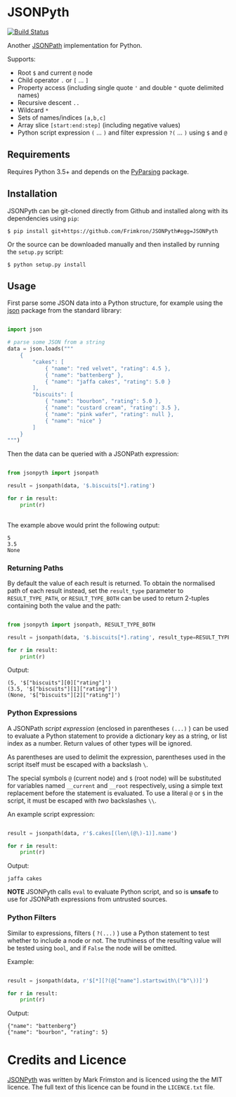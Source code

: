 # JSONPyth #

[![Build Status](https://travis-ci.com/Frimkron/JSONPyth.svg?branch=master)](
    https://travis-ci.com/Frimkron/JSONPyth)

Another [JSONPath] implementation for Python.

Supports:

* Root `$` and current `@` node
* Child operator `.` or `[` ... `]`
* Property access (including single quote `'` and double `"` quote delimited 
  names)
* Recursive descent `..`
* Wildcard `*`
* Sets of names/indices `[a,b,c]`
* Array slice `[start:end:step]` (including negative values)
* Python script expression `(` ... `)` and filter expression `?(` ... `)` using 
  `$` and `@`


## Requirements

Requires Python 3.5+ and depends on the [PyParsing] package.


## Installation ##

JSONPyth can be git-cloned directly from Github and installed along with its 
dependencies using `pip`:

    $ pip install git+https://github.com/Frimkron/JSONPyth#egg=JSONPyth

Or the source can be downloaded manually and then installed by running the 
`setup.py` script:

    $ python setup.py install
    

## Usage ##

First parse some JSON data into a Python structure, for example using the [json]
package from the standard library:

``` python

import json

# parse some JSON from a string
data = json.loads("""
    {
        "cakes": [
            { "name": "red velvet", "rating": 4.5 },
            { "name": "battenberg" },
            { "name": "jaffa cakes", "rating": 5.0 }
        ],
        "biscuits": [
            { "name": "bourbon", "rating": 5.0 },
            { "name": "custard cream", "rating": 3.5 },
            { "name": "pink wafer", "rating": null },
            { "name": "nice" }
        ]
    }
""")

```

Then the data can be queried with a JSONPath expression:

``` python

from jsonpyth import jsonpath

result = jsonpath(data, '$.biscuits[*].rating')

for r in result:
    print(r)
    
```

The example above would print the following output:

``` 
5
3.5
None

```

### Returning Paths

By default the value of each result is returned. To obtain the normalised path
of each result instead, set the `result_type` parameter to `RESULT_TYPE_PATH`,
or `RESULT_TYPE_BOTH` can be used to return 2-tuples containing both the value
and the path:

``` python

from jsonpyth import jsonpath, RESULT_TYPE_BOTH

result = jsonpath(data, '$.biscuits[*].rating', result_type=RESULT_TYPE_BOTH):

for r in result:
    print(r)

```

Output:

``` 
(5, '$["biscuits"][0]["rating"]')
(3.5, '$["biscuits"][1]["rating"]')
(None, '$["biscuits"][2]["rating"]')
```

### Python Expressions

A JSONPath _script expression_ (enclosed in parentheses `(...)` ) can be used to
evaluate a Python statement to provide a dictionary key as a string, or list 
index as a number. Return values of other types will be ignored.

As parentheses are used to delimit the expression, parentheses used in the 
script itself must be escaped with a backslash `\`.

The special symbols `@` (current node) and `$` (root node) will be substituted 
for variables named `__current` and `__root` respectively, using a simple text 
replacement before the statement is evaluated. To use a literal `@` or `$` in
the script, it must be escaped with _two_ backslashes `\\`.

An example script expression:

``` python

result = jsonpath(data, r'$.cakes[(len\(@\)-1)].name')

for r in result:
    print(r)
```

Output:

``` 
jaffa cakes
```

**NOTE** JSONPyth calls `eval` to evaluate Python script, and so is **unsafe**
to use for JSONPath expressions from untrusted sources.


### Python Filters

Similar to expressions, filters ( `?(...)` ) use a Python statement to test 
whether to include a node or not. The truthiness of the resulting value will be
tested using `bool`, and if `False` the node will be omitted.

Example:

``` python

result = jsonpath(data, r'$[*][?(@["name"].startswith\("b"\))]')

for r in result:
    print(r)
```

Output:

``` 
{"name": "battenberg"}
{"name": "bourbon", "rating": 5}
```


# Credits and Licence

[JSONPyth] was written by Mark Frimston and is licenced using the the MIT 
licence. The full text of this licence can be found in the `LICENCE.txt` file.


[JSONPath]: http://goessner.net/articles/JsonPath/
[PyParsing]: https://github.com/pyparsing/pyparsing
[json]: https://docs.python.org/3/library/json.html
[JSONPyth]: https://github.com/Frimkron/JSONPyth
